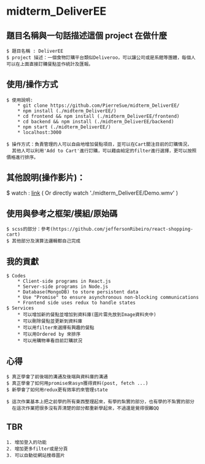 # midterm_DeliverEE

## 題目名稱與一句話描述這個 project 在做什麼
```
$ 題目名稱 : DeliverEE
$ project 描述：一個食物訂購平台類似Deliveroo，可以讓公司或是系館等團體，每個人可以在上面直接訂購餐點並作統計及匯報。
```
## 使用/操作方式
```
$ 使用說明:
    * git clone https://github.com/PierreSue/midterm_DeliverEE/
    * npm install (./midterm_DeliverEE/)
    * cd frontend && npm install (./midterm_DeliverEE/frontend)
    * cd backend && npm install (./midterm_DeliverEE/backend)
    * npm start (./midterm_DeliverEE/)
    * localhost:3000

$ 操作方式：負責管理的人可以自由地增加餐點項目，並可以在Cart關注目前的訂購情況，
  其他人可以利用'Add to Cart'進行訂購，可以藉由給定的filter進行選擇，更可以按照價格進行排序。
```

## 其他說明(操作影片)：
$ watch : [link](https://github.com/PierreSue/midterm_DeliverEE/blob/master/Demo.wmv?raw=true)
 ( Or directly watch './midterm_DeliverEE/Demo.wmv' )

## 使用與參考之框架/模組/原始碼
```
$ scss的部分：參考(https://github.com/jeffersonRibeiro/react-shopping-cart)
$ 其他部分及演算法邏輯都自己完成
```

## 我的貢獻
```
$ Codes
    * Client-side programs in React.js
    * Server-side programs in Node.js
    * Database(MongoDB) to store persistent data
    * Use "Promise" to ensure asynchronous non-blocking communications
    * Frontend side uses redux to handle states
$ Services
    * 可以增加新的餐點並增加到資料庫(圖片需先放到Image資料夾中)
    * 可以刪除餐點並更新到資料庫
    * 可以用filter來選擇有興趣的餐點
    * 可以用Ordered by 來排序
    * 可以用購物車看目前訂購狀況
```

## 心得
```
$ 真正學會了前後端的溝通及後端與資料庫的溝通
$ 真正學會了如何用promise來asyn獲得資料(post, fetch ...)
$ 新學會了如何用redux更有效率的來管理state

$ 這次作業基本上把之前學的所有東西整理起來，有學的紮實的部分，也有學的不紮實的部分
  在這次作業把很多沒有弄清楚的部分都重新學起來，不過還是覺得很難QQ
```

## TBR
```
1. 增加登入的功能
2. 增加更多filter或是分頁
3. 可以自動從網站搜尋圖片
```
